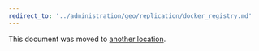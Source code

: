 ```yaml
---
redirect_to: '../administration/geo/replication/docker_registry.md'
---
```


This document was moved to [another location](../administration/geo/replication/docker_registry.md).
